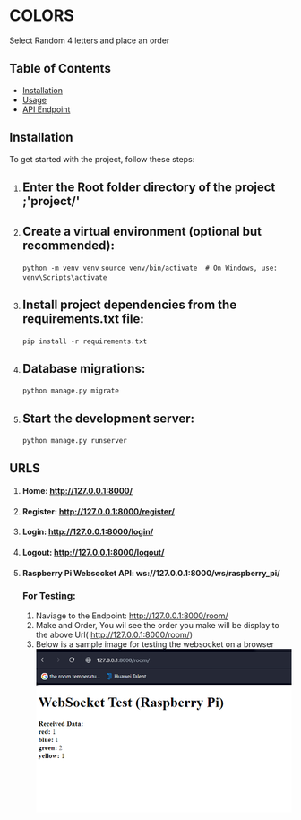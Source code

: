 # COLORS

Select Random 4 letters and place an order

## Table of Contents

- [Installation](#installation)
- [Usage](#usage)
- [API Endpoint](#api-endpoint)

## Installation

To get started with the project, follow these steps:

1. ## Enter the Root folder directory of the project ;'project/'

2. ## Create a virtual environment (optional but recommended):
    ```python -m venv venv```
    ```source venv/bin/activate  # On Windows, use: venv\Scripts\activate```

3. ## Install project dependencies from the requirements.txt file:
    ```pip install -r requirements.txt```

3. ## Database migrations:
    ```python manage.py migrate```

4. ## Start the development server:
    ```python manage.py runserver```


## URLS

1. #### Home: http://127.0.0.1:8000/

2. #### Register: http://127.0.0.1:8000/register/

3. #### Login: http://127.0.0.1:8000/login/

4. #### Logout: http://127.0.0.1:8000/logout/

5. #### Raspberry Pi Websocket API: ws://127.0.0.1:8000/ws/raspberry_pi/
    ### For Testing:
    1. Naviage to the Endpoint: http://127.0.0.1:8000/room/
    2. Make and Order, You wil see the order you make will be display to the above Url( http://127.0.0.1:8000/room/)
    3. Below is a sample image for testing the websocket on a browser
        ![Alt text](image.png)